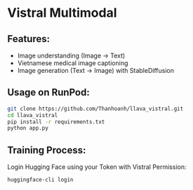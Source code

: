 # Vistral Multimodal

## Features:
- Image understanding (Image → Text)
- Vietnamese medical image captioning
- Image generation (Text → Image) with StableDiffusion

## Usage on RunPod:
```bash
git clone https://github.com/Thanhoanh/llava_vistral.git
cd llava_vistral
pip install -r requirements.txt
python app.py
```
## Training Process: 
Login Hugging Face using your Token with Vistral Permission:
```bash
huggingface-cli login
```


